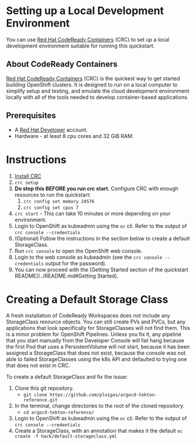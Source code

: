 # Setting up a Local Development Environment

You can use [Red Hat CodeReady Containers](https://developers.redhat.com/products/codeready-containers/overview) (CRC) to set up a local development environment suitable for running this quickstart.

## About CodeReady Containers

[Red Hat CodeReady Containers](https://developers.redhat.com/products/codeready-containers/overview) (CRC) is the quickest way to get started building OpenShift clusters. It is designed to run on a local computer to simplify setup and testing, and emulate the cloud development environment locally with all of the tools needed to develop container-based applications.

## Prerequisites
* A [Red Hat Developer](https://developers.redhat.com/about) account.
* Hardware - at least 8 cpu cores and 32 GiB RAM.

# Instructions

1. [Install CRC](https://developers.redhat.com/download-manager/link/3868678)
2. `crc setup`
3. **Do step this BEFORE you run crc start**. Configure CRC with enough resources to run the quickstart:
   1. `crc config set memory 24576`
   2. `crc config set cpus 7`
4. `crc start` - This can take 10 minutes or more depending on your environment.
5. Login to OpenShift as kubeadmin using the `oc` cli. Refer to the output of `crc console --credentials`
6. (Optional) Follow the instructions in the section below to create a default StorageClass.
7. Run `crc console` to open the OpenShift web console.
8. Login to the web console as kubeadmin (see the `crc console --credentials` output for the password).
9. You can now proceed with the [Getting Started section of the quickstart README](../README.md#Getting Started).

# Creating a Default Storage Class
A fresh installation of CodeReady Workspaces does not include any StorageClass resource objects. You can still create
PVs and PVCs, but any applications that look specifically for StorageClasses will not find them. This is a minor
problem for OpenShift Pipelines. Unless you fix it, any pipeline that you start manually from the Developer Console will
fail hang because the first Pod that uses a PersistentVolume will not start, because it has been assigned a StorageClass
that does not exist, because the console was not able to failed StorageClasses using the k8s API and defaulted to trying
one that does not exist in CRC.

To create a default StorageClass and fix the issue:
1. Clone this git repository.
   * `git clone https://github.com/ploigos/argocd-tekton-reference.git`
2. In the terminal, change directories to the root of the cloned repository.
   * `cd argocd-tekton-reference/`
3. Login to OpenShift as kubeadmin using the `oc` cli. Refer to the output of `crc console --credentials`
4. Create a StorageClass, with an annotation that makes it the default `oc create -f hack/default-storageclass.yml`
